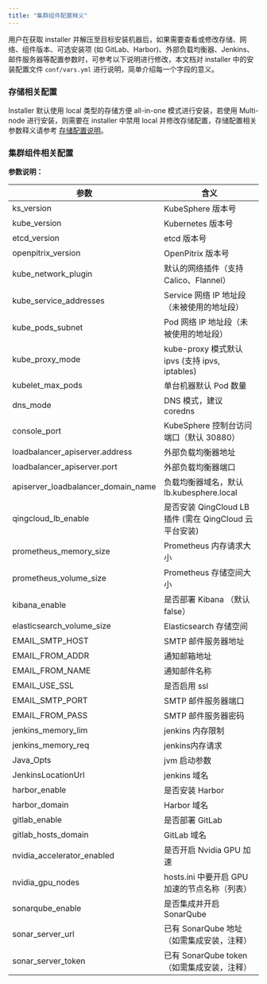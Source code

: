 ```yaml
---
title: "集群组件配置释义"
---
```


用户在获取 installer 并解压至目标安装机器后，如果需要查看或修改存储、网络、组件版本、可选安装项 (如 GitLab、Harbor)、外部负载均衡器、Jenkins、邮件服务器等配置参数时，可参考以下说明进行修改，本文档对 installer 中的安装配置文件 `conf/vars.yml` 进行说明，简单介绍每一个字段的意义。

### 存储相关配置

Installer 默认使用 local 类型的存储方便 all-in-one 模式进行安装，若使用 Multi-node 进行安装，则需要在 installer 中禁用 local 并修改存储配置，存储配置相关参数释义请参考 [存储配置说明](../storage-configuration)。

### 集群组件相关配置

**参数说明：**

| 参数 | 含义 | 
|---|---|
| ks_version | KubeSphere 版本号 | 
| kube_version | Kubernetes 版本号 | 
| etcd_version | etcd 版本号 | 
| openpitrix_version | OpenPitrix 版本号 | 
| kube\_network\_plugin | 默认的网络插件（支持 Calico、Flannel） | 
| kube\_service\_addresses | Service 网络 IP 地址段（未被使用的地址段） | 
| kube\_pods\_subnet | Pod 网络 IP 地址段（未被使用的地址段） | 
| kube\_proxy\_mode | kube-proxy 模式默认 ipvs (支持 ipvs, iptables) | 
| kubelet\_max\_pods | 单台机器默认 Pod 数量 | 
| dns_mode | DNS 模式，建议 coredns | 
| console_port | KubeSphere 控制台访问端口（默认 30880） | 
| loadbalancer_apiserver.address | 外部负载均衡器地址 | 
| loadbalancer_apiserver.port | 外部负载均衡器端口 |
| apiserver\_loadbalancer\_domain_name | 负载均衡器域名，默认 lb.kubesphere.local | 
|qingcloud\_lb\_enable | 是否安装 QingCloud LB 插件 (需在 QingCloud 云平台安装) |
| prometheus\_memory\_size | Prometheus 内存请求大小 | 
| prometheus\_volume\_size | Prometheus 存储空间大小 | 
| kibana_enable | 是否部署 Kibana （默认 false） | 
| elasticsearch\_volume\_size | Elasticsearch 存储空间 | 
| EMAIL\_SMTP\_HOST | SMTP 邮件服务器地址 | 
| EMAIL\_FROM\_ADDR | 通知邮箱地址 | 
| EMAIL\_FROM\_NAME | 通知邮件名称 | 
| EMAIL\_USE\_SSL | 是否启用 ssl | 
| EMAIL\_SMTP\_PORT | SMTP 邮件服务器端口 | 
| EMAIL\_FROM\_PASS | SMTP 邮件服务器密码 | 
| jenkins\_memory\_lim | jenkins 内存限制 | 
| jenkins\_memory\_req | jenkins内存请求 | 
| Java_Opts | jvm 启动参数 | 
| JenkinsLocationUrl | jenkins 域名 | 
| harbor_enable | 是否安装 Harbor | 
| harbor_domain | Harbor 域名 | 
| gitlab_enable | 是否部署 GitLab | 
| gitlab\_hosts\_domain | GitLab 域名 | 
| nvidia\_accelerator\_enabled | 是否开启 Nvidia GPU 加速 | 
| nvidia\_gpu\_nodes | hosts.ini 中要开启 GPU 加速的节点名称（列表） | 
| sonarqube_enable | 是否集成并开启 SonarQube  | 
| sonar\_server\_url | 已有 SonarQube 地址（如需集成安装，注释） | 
| sonar\_server\_token | 已有 SonarQube token（如需集成安装，注释） | 

